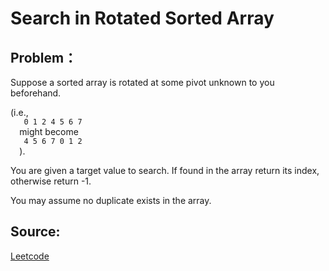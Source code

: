 # Search in Rotated Sorted Array

## Problem：

<div class="question-content">
 <p>
 </p>
 <p>
  Suppose a sorted array is rotated at some pivot unknown to you beforehand.
 </p>
 <p>
  (i.e.,
  <code>
   0 1 2 4 5 6 7
  </code>
  might become
  <code>
   4 5 6 7 0 1 2
  </code>
  ).
 </p>
 <p>
  You are given a target value to search. If found in the array return its index, otherwise return -1.
 </p>
 <p>
  You may assume no duplicate exists in the array.
 </p>
</div>


## Source:
[Leetcode](https://leetcode.com/problems/search-in-rotated-sorted-array/)
